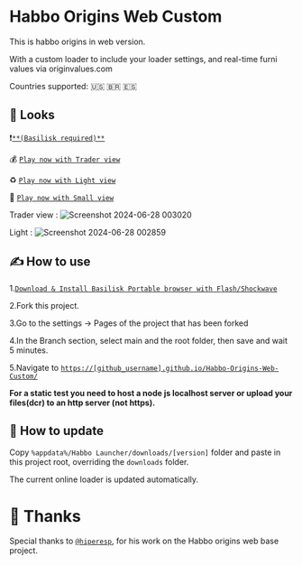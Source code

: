 # Habbo Origins Web Custom

This is habbo origins in web version.

With a custom loader to include your loader settings, and real-time furni values via originvalues.com

Countries supported: 🇺🇸 🇧🇷 🇪🇸

## 👀 Looks

❗<a href="https://forum.oldskooler.org/threads/portable-browser-with-flash-shockwave-basilisk.70/">`**(Basilisk required)**`</a>

💰 <a href="https://fripokoff.github.io/Habbo-Origins-Web-Custom/">`Play now with Trader view`</a>

♻️ <a href="https://fripokoff.github.io/Habbo-Origins-Web-Custom/light.html">`Play now with Light view`</a>

🤏 <a href="https://fripokoff.github.io/Habbo-Origins-Web-Custom/small">`Play now with Small view`</a>

Trader view : ![Screenshot 2024-06-28 003020](https://github.com/fripokoff/Habbo-Origins-Web-Custom/assets/65672472/7603f4ca-40ca-4efe-bc8c-632f26afcb05)

Light : ![Screenshot 2024-06-28 002859](https://github.com/fripokoff/Habbo-Origins-Web-Custom/assets/65672472/0b060c49-41ac-4aa4-865a-d1bbc52f9e78)


## ✍️ How to use

1.<a href="https://forum.oldskooler.org/threads/portable-browser-with-flash-shockwave-basilisk.70/">`Download & Install Basilisk Portable browser with Flash/Shockwave`</a>

2.Fork this project.

3.Go to the settings -> Pages of the project that has been forked

4.In the Branch section, select main and the root folder, then save and wait 5 minutes.

5.Navigate to <a href="https://fripokoff.github.io/Habbo-Origins-Web-Custom/">`https://[github_username].github.io/Habbo-Origins-Web-Custom/`</a>

**For a static test you need to host a node js localhost server or upload your files(dcr) to an http server (not https).**

## 🦾 How to update

Copy `%appdata%/Habbo Launcher/downloads/[version]` folder and paste in this project root, overriding the `downloads` folder.

The current online loader is updated automatically.

# 🙏 Thanks

Special thanks to <a href="https://github.com/hiperesp/">`@hiperesp`</a>, for his work on the Habbo origins web base project.


